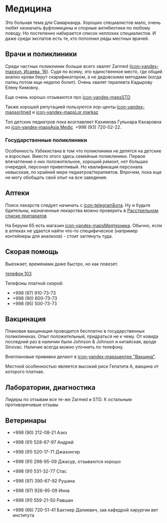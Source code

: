# Медицина

Это больная тема для Самарканда. Хороших специалистов мало, очень любят
назначать фуфломицины и спорные антибиотики по любому поводу. Но постепенно
набирается список неплохих специалистов. И даже среди экспатов есть те, кто
пополнил ряды местных врачей.

## Врачи и поликлиники

Среди частных поликлиник больше всего хвалят Zarmed
([icon-yandex-mapsул. Исаева, 16](https://yandex.uz/maps/org/13540443235)). Судя
по всему, это единственное место, где общий анализ крови берут скарификатором, а
не дедовскими методами (когда палец потом еще неделю болит). Очень хвалят
терапевта Кадырову Елену Кимовну.

Еще очень хорошо отзываются про
[icon-yandex-maps&#8288;STD](https://yandex.uz/maps/org/100548269624)

Также хорошей репутацией пользуются лор-центы
[icon-yandex-maps&#8288;orlmed](https://yandex.uz/maps/org/38827164580/) и
[icon-yandex-maps&#8288;Lor markaz](https://yandex.uz/maps/org/lor_markaz/228751256812/)

Топ детских педиатров пока возглавляет Кахимова Гульнара Кахаровна из
[icon-yandex-maps&#8288;Asia&nbsp;Medic](https://yandex.uz/maps/org/azia_medik/173357161088/)&nbsp;
+998 (93) 720-02-22.

### Государственные поликлиники

Особенность Узбекистана в том что поликлиники не делятся на детские и взрослые.
Вместо этого здесь семейные поликлиники. Первое впечатление о них положительное,
хороший ремонт, нет больших очередей, персонал приветливый. Но квалификация
персонала невысокая, по крайней мере педиатров/терапевтов. Впрочем, пока еще не
могу обобщать свой опыт на все заведения.

## Аптеки

Поиск лекарств следует начинать с
[icon-telegramБота](https://t.me/arzonaptekabot). Ну и будьте бдительны,
назначенные лекарства можно проверить в
[Расстрельном списке препаратов](https://encyclopatia.ru/wiki/%D0%A0%D0%B0%D1%81%D1%81%D1%82%D1%80%D0%B5%D0%BB%D1%8C%D0%BD%D1%8B%D0%B9_%D1%81%D0%BF%D0%B8%D1%81%D0%BE%D0%BA_%D0%BF%D1%80%D0%B5%D0%BF%D0%B0%D1%80%D0%B0%D1%82%D0%BE%D0%B2)

На Беруни 65 есть магазин
[icon-yandex-mapsМедтехника](https://yandex.uz/maps/org/151980877451/). Обычно,
если в аптеках не удается найти что-то специфическое (например контейнеры для
анализов) - стоит заглянуть туда.

## Скорая помощь

Выезжает, временами даже быстро, но как повезет.

[телефон 103](tel:103)

Телефоны платной скорой:

- +998 (97) 910-73-73
- +998 (90) 600-73-73
- +998 (95) 500-73-73

## Вакцинация

Плановая вакцинация проводится бесплатно в государственных поликлиниках. Опыт
положительный, придраться не к чему. От ковида последний раз в наличии были
Johnson & Johnson и китайская, вроде Sinovac. Наличие всегда можно уточнить по
телефону.

Внеплановые прививки делают в
[icon-yandex-mapsцентре "Вакцина"](https://yandex.uz/navi/org/147440342790).

Местной особенностью является высокий риск Гепатита А, вакцина от которого
платная.

## Лаборатории, диагностика

Лидеры по отзывам все те-же Zarmed и STD. К остальным противоречивые отзывы

## Ветеринары

- +998 (90) 212-08-21 Азиз

- +998 (91) 528-67-97 Андрей

- +998 (91) 520-17-71 Джахонгир

- +998 (91) 298-95-09 Джасур, отзываются хорошо

- +998 (91) 531-32-77 Стас

- +998 (97) 390-67-92 Рушана

- +998 (97) 926-95-09 Инна

- +998 (91) 559-21-50 Равшан

- +998 (66) 720-51-41 Бахтиер Далиевич, зав кафедрой хирургии вет института
